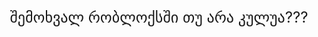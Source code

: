 <!DOCTYPE html>
<html lang="ka">
<head>
    <meta charset="UTF-8">
    <meta name="viewport" content="width=device-width, initial-scale=1.0">
</head>
<body style="text-align: center; padding: 50px;">

<p style="font-size: 24px;">შემოხვალ რობლოქსში თუ არა კულუა???</p>

</body>
</html>

